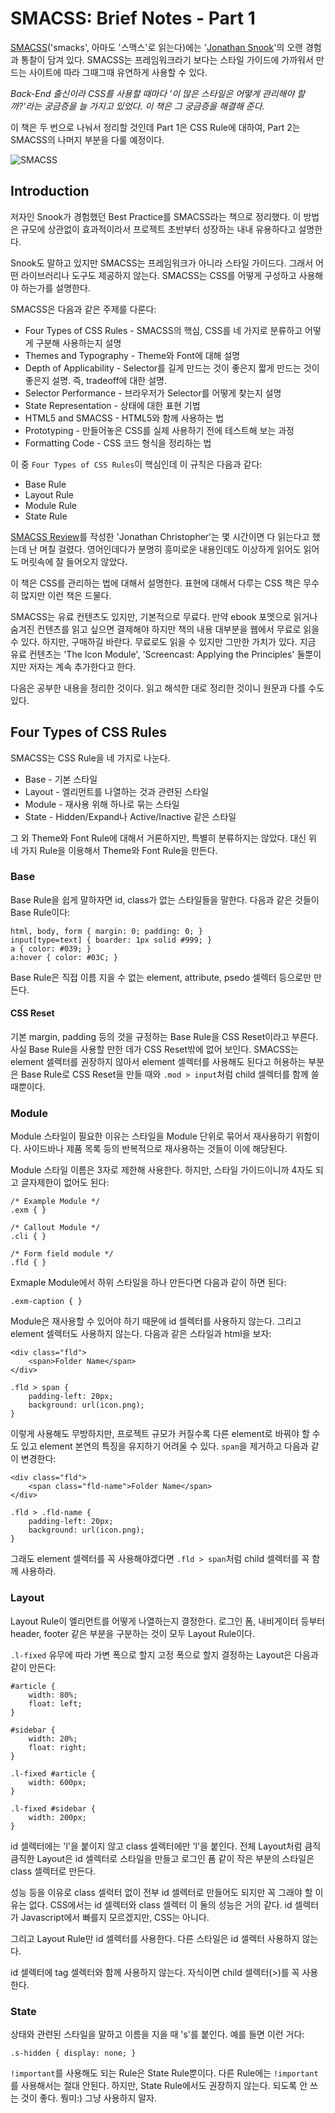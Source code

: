 # SMACSS: Brief Notes - Part 1

[SMACSS][]('smacks', 아마도 '스맥스'로 읽는다)에는 '[Jonathan Snook][snook]'의 오랜 경험과 통찰이 담겨 있다. SMACSS는 프레임워크라기 보다는 스타일 가이드에 가까워서 만드는 사이트에 따라 그때그때 유연하게 사용할 수 있다.

_Back-End 출신이라 CSS를 사용할 때마다 '이 많은 스타일은 어떻게 관리해야 할까?'라는 궁금증을 늘 가지고 있었다. 이 책은 그 궁금증을 해결해 준다._

이 책은 두 번으로 나눠서 정리할 것인데 Part 1은 CSS Rule에 대하여, Part 2는 SMACSS의 나머지 부분을 다룰 예정이다.

![SMACSS](/articles/2012/smacss/smacss.png)

## Introduction

저자인 Snook가 경험했던 Best Practice를 SMACSS라는 책으로 정리했다. 이 방법은 규모에 상관없이 효과적이라서 프로젝트 초반부터 성장하는 내내 유용하다고 설명한다.

Snook도 말하고 있지만 SMACSS는 프레임워크가 아니라 스타일 가이드다. 그래서 어떤 라이브러리나 도구도 제공하지 않는다. SMACSS는 CSS를 어떻게 구성하고 사용해야 하는가를 설명한다.

SMACSS은 다음과 같은 주제를 다룬다:

 * Four Types of CSS Rules - SMACSS의 핵심, CSS를 네 가지로 분류하고 어떻게 구분해 사용하는지 설명
 * Themes and Typography - Theme와 Font에 대해 설명
 * Depth of Applicability - Selector를 길게 만드는 것이 좋은지 짧게 만드는 것이 좋은지 설명. 즉, tradeoff에 대한 설명.
 * Selector Performance - 브라우저가 Selector를 어떻게 찾는지 설명
 * State Representation - 상태에 대한 표현 기법
 * HTML5 and SMACSS - HTML5와 함께 사용하는 법
 * Prototyping - 만들어놓은 CSS를 실제 사용하기 전에 테스트해 보는 과정
 * Formatting Code - CSS 코드 형식을 정리하는 법

이 중 `Four Types of CSS Rules`이 핵심인데 이 규칙은 다음과 같다:

 * Base Rule
 * Layout Rule
 * Module Rule
 * State Rule

[SMACSS Review][smacss-review]를 작성한 'Jonathan Christopher'는 몇 시간이면 다 읽는다고 했는데 난 며칠 걸렸다. 영어인데다가 분명히 흥미로운 내용인데도 이상하게 읽어도 읽어도 머릿속에 잘 들어오지 않았다.

이 책은 CSS를 관리하는 법에 대해서 설명한다. 표현에 대해서 다루는 CSS 책은 무수히 많지만 이런 책은 드물다.

SMACSS는 유료 컨텐츠도 있지만, 기본적으로 무료다. 만약 ebook 포멧으로 읽거나 숨겨진 컨텐츠를 읽고 싶으면 결제해야 하지만 책의 내용 대부분을 웹에서 무료로 읽을 수 있다. 하지만, 구매하길 바란다. 무료로도 읽을 수 있지만 그만한 가치가 있다. 지금 유료 컨텐츠는 'The Icon Module', 'Screencast: Applying the Principles' 둘뿐이지만 저자는 계속 추가한다고 한다.

[smacss-review]: http://mondaybynoon.com/20120109/book-review-smacss/
[SMACSS]: http://smacss.com/
[snook]: http://snook.ca/

다음은 공부한 내용을 정리한 것이다. 읽고 해석한 대로 정리한 것이니 원문과 다를 수도 있다.

## Four Types of CSS Rules

SMACSS는 CSS Rule을 네 가지로 나눈다.

 * Base - 기본 스타일
 * Layout - 엘리먼트를 나열하는 것과 관련된 스타일
 * Module - 재사용 위해 하나로 묶는 스타일
 * State - Hidden/Expand나 Active/Inactive 같은 스타일

그 외 Theme와 Font Rule에 대해서 거론하지만, 특별히 분류하지는 않았다. 대신 위 네 가지 Rule을 이용해서 Theme와 Font Rule을 만든다.

### Base

Base Rule을 쉽게 말하자면 id, class가 없는 스타일들을 말한다. 다음과 같은 것들이 Base Rule이다:

    html, body, form { margin: 0; padding: 0; }
    input[type=text] { boarder: 1px solid #999; }
    a { color: #039; }
    a:hover { color: #03C; }

Base Rule은 직접 이름 지을 수 없는 element, attribute, psedo 셀렉터 등으로만 만든다.

#### CSS Reset

기본 margin, padding 등의 것을 규정하는 Base Rule을 CSS Reset이라고 부른다. 사실 Base Rule을 사용할 만한 데가 CSS Reset밖에 없어 보인다. SMACSS는 element 셀렉터를 권장하지 않아서 element 셀렉터를 사용해도 된다고 허용하는 부분은 Base Rule로 CSS Reset을 만들 때와 `.mod > input`처럼 child 셀렉터를 함께 쓸 때뿐이다.

### Module

Module 스타일이 필요한 이유는 스타일을 Module 단위로 묶어서 재사용하기 위함이다. 사이드바나 제품 목록 등의 반복적으로 재사용하는 것들이 이에 해당된다.

Module 스타일 이름은 3자로 제한해 사용한다. 하지만, 스타일 가이드이니까 4자도 되고 글자제한이 없어도 된다:

    /* Example Module */
    .exm { }

    /* Callout Module */
    .cli { }

    /* Form field module */
    .fld { }

Exmaple Module에서 하위 스타일을 하나 만든다면 다음과 같이 하면 된다:

    .exm-caption { }

Module은 재사용할 수 있어야 하기 때문에 id 셀렉터를 사용하지 않는다. 그리고 element 셀렉터도 사용하지 않는다. 다음과 같은 스타일과 html을 보자:

    <div class="fld">
        <span>Folder Name</span>
    </div>

    .fld > span {
        padding-left: 20px;
        background: url(icon.png);
    }

이렇게 사용해도 무방하지만, 프로젝트 규모가 커질수록 다른 element로 바꿔야 할 수도 있고 element 본연의 특징을 유지하기 어려울 수 있다. `span`을 제거하고 다음과 같이 변경한다:

    <div class="fld">
        <span class="fld-name">Folder Name</span>
    </div>

    .fld > .fld-name {
        padding-left: 20px;
        background: url(icon.png);
    }

그래도 element 셀렉터를 꼭 사용해야겠다면 `.fld > span`처럼 child 셀렉터를 꼭 함께 사용하라.

### Layout

Layout Rule이 엘리먼트를 어떻게 나열하는지 결정한다. 로그인 폼, 내비게이터 등부터 header, footer 같은 부분을 구분하는 것이 모두 Layout Rule이다.

`.l-fixed` 유무에 따라 가변 폭으로 할지 고정 폭으로 할지 결정하는 Layout은 다음과 같이 만든다:

    #article {
        width: 80%;
        float: left;
    }

    #sidebar {
        width: 20%;
        float: right;
    }

    .l-fixed #article {
        width: 600px;
    }

    .l-fixed #sidebar {
        width: 200px;
    }

id 셀렉터에는 'l'을 붙이지 않고 class 셀렉터에만 'l'을 붙인다. 전체 Layout처럼 큼직큼직한 Layout은 id 셀렉터로 스타일을 만들고 로그인 폼 같이 작은 부분의 스타일은 class 셀렉터로 만든다.

성능 등을 이유로 class 셀럭터 없이 전부 id 셀렉터로 만들어도 되지만 꼭 그래야 할 이유는 없다. CSS에서는 id 셀렉터와 class 셀렉터 이 둘의 성능은 거의 같다. id 셀렉터가 Javascript에서 빠를지 모르겠지만, CSS는 아니다.

그리고 Layout Rule만 id 셀렉터를 사용한다. 다른 스타일은 id 셀렉터 사용하지 않는다.

id 셀렉터에 tag 셀렉터와 함께 사용하지 않는다. 자식이면 child 셀렉터(>)를 꼭 사용한다.

### State

상태와 관련된 스타일을 말하고 이름을 지을 때 's'를 붙인다. 예를 들면 이런 거다:

    .s-hidden { display: none; }

`!important`를 사용해도 되는 Rule은 State Rule뿐이다. 다른 Rule에는 `!important`를 사용해서는 절대 안된다. 하지만, State Rule에서도 권장하지 않는다. 되도록 안 쓰는 것이 좋다. 뭥미:) 그냥 사용하지 말자.
